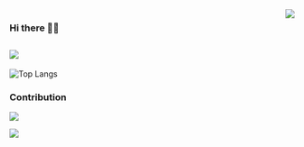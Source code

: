 <img align="right" src="https://count.getloli.com/get/@:Rbb666?theme=asoul">

### Hi there 👋🏿

![](https://github-readme-stats.vercel.app/api?username=Rbb666)
---
![Top Langs](https://github-readme-stats.vercel.app/api/top-langs/?username=Rbb666)

### Contribution
![](https://activity-graph.herokuapp.com/graph?username=Rbb666&theme=dracula)

[![](https://img.shields.io/badge/dynamic/json?color=23ffffff&label=Bilibili&query=%24.data.totalSubs&suffix=followers&url=https%3A%2F%2Fapi.spencerwoo.com%2Fsubstats%2F%3Fsource%3Dbilibili%26queryKey%3D9082861)](https://space.bilibili.com/9082861)
